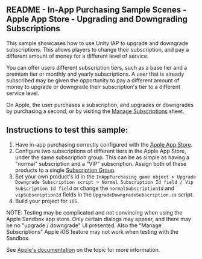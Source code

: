 ## README - In-App Purchasing Sample Scenes - Apple App Store - Upgrading and Downgrading Subscriptions

This sample showcases how to use Unity IAP to upgrade and downgrade subscriptions. This allows
players to change their subscription, and pay a different amount of money for a different level of service.

You can offer users different subscription tiers, such as a base tier and a premium tier or monthly and yearly
subscriptions. A user that is already subscribed may be given the opportunity to pay a different amount of money to upgrade or
downgrade their subscription's tier to a different service level.

On Apple, the user purchases a subscription, and upgrades or downgrades by purchasing a second, or by visiting the [Manage Subscriptions](https://support.apple.com/en-us/HT204939) sheet.

## Instructions to test this sample:

1. Have in-app purchasing correctly configured with
   the [Apple App Store](https://docs.unity3d.com/Packages/com.unity.purchasing@3.2/manual/UnityIAPAppleConfiguration.html).
2. Configure two subscriptions of different tiers in the Apple App Store, under the same subscription group. This can be as simple as having a "normal"
   subscription and a "VIP" subscription. Assign both of these products to a single [Subscription Group](https://help.apple.com/app-store-connect/#/dev75708c031).
3. Set your own product's id in
   the `InAppPurchasing game object > Upgrade Downgrade Subscription script > Normal Subscription Id field / Vip Subscription Id field`
   or change the `normalSubscriptionId` and `vipSubscriptionId` fields in the `UpgradeDowngradeSubscription.cs` script.
4. Build your project for `iOS`.

NOTE: Testing may be complicated and not convincing when using the Apple Sandbox app store. Only certain dialogs may appear, and there may be no "upgrade / downgrade" UI presented. Also the "Manage Subscriptions" Apple iOS feature may not work when testing with the Sandbox.

See
[Apple's documentation](https://help.apple.com/app-store-connect/#/dev75708c031)
on the topic for more information.
